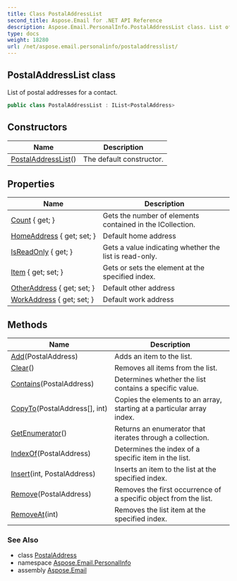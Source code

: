 ```yaml
---
title: Class PostalAddressList
second_title: Aspose.Email for .NET API Reference
description: Aspose.Email.PersonalInfo.PostalAddressList class. List of postal addresses for a contact
type: docs
weight: 18280
url: /net/aspose.email.personalinfo/postaladdresslist/
---
```

## PostalAddressList class

List of postal addresses for a contact.

```csharp
public class PostalAddressList : IList<PostalAddress>
```

## Constructors

| Name | Description |
| --- | --- |
| [PostalAddressList](postaladdresslist/)() | The default constructor. |

## Properties

| Name | Description |
| --- | --- |
| [Count](../../aspose.email.personalinfo/postaladdresslist/count/) { get; } | Gets the number of elements contained in the ICollection. |
| [HomeAddress](../../aspose.email.personalinfo/postaladdresslist/homeaddress/) { get; set; } | Default home address |
| [IsReadOnly](../../aspose.email.personalinfo/postaladdresslist/isreadonly/) { get; } | Gets a value indicating whether the list is read-only. |
| [Item](../../aspose.email.personalinfo/postaladdresslist/item/) { get; set; } | Gets or sets the element at the specified index. |
| [OtherAddress](../../aspose.email.personalinfo/postaladdresslist/otheraddress/) { get; set; } | Default other address |
| [WorkAddress](../../aspose.email.personalinfo/postaladdresslist/workaddress/) { get; set; } | Default work address |

## Methods

| Name | Description |
| --- | --- |
| [Add](../../aspose.email.personalinfo/postaladdresslist/add/)(PostalAddress) | Adds an item to the list. |
| [Clear](../../aspose.email.personalinfo/postaladdresslist/clear/)() | Removes all items from the list. |
| [Contains](../../aspose.email.personalinfo/postaladdresslist/contains/)(PostalAddress) | Determines whether the list contains a specific value. |
| [CopyTo](../../aspose.email.personalinfo/postaladdresslist/copyto/)(PostalAddress[], int) | Copies the elements to an array, starting at a particular array index. |
| [GetEnumerator](../../aspose.email.personalinfo/postaladdresslist/getenumerator/)() | Returns an enumerator that iterates through a collection. |
| [IndexOf](../../aspose.email.personalinfo/postaladdresslist/indexof/)(PostalAddress) | Determines the index of a specific item in the list. |
| [Insert](../../aspose.email.personalinfo/postaladdresslist/insert/)(int, PostalAddress) | Inserts an item to the list at the specified index. |
| [Remove](../../aspose.email.personalinfo/postaladdresslist/remove/)(PostalAddress) | Removes the first occurrence of a specific object from the list. |
| [RemoveAt](../../aspose.email.personalinfo/postaladdresslist/removeat/)(int) | Removes the list item at the specified index. |

### See Also

* class [PostalAddress](../postaladdress/)
* namespace [Aspose.Email.PersonalInfo](../../aspose.email.personalinfo/)
* assembly [Aspose.Email](../../)


